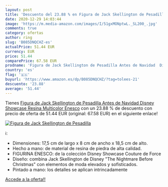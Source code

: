 ```yaml
---
layout: post
title: 'Descuento del 23.88 % en Figura de Jack Skellington de Pesadilla '
date: 2020-12-29 14:03:44
image: 'https://m.media-amazon.com/images/I/51gxMONptwL._SL200_.jpg'
comments: true
category: ofertas
author: ring
slug: 'B085DNQCHZ-es'
actualPrice: 51.44 EUR
currency: EUR
price: 51.44
comparePrice: 67.58 EUR
prodname: 'Figura de Jack Skellington de Pesadilla Antes de Navidad  Disney Showcase Resina  Multicolor  Enesco'
country: 'es'
flag: '🇪🇸'
buyurl: 'https://www.amazon.es/dp/B085DNQCHZ/?tag=tolees-21'
descuento: '23.88'
average: '51.44'
---
```


Tienes [Figura de Jack Skellington de Pesadilla Antes de Navidad  Disney Showcase Resina  Multicolor  Enesco](https://www.amazon.es/dp/B085DNQCHZ/?tag=tolees-21) con un 23.88 % de descuento con precio de oferta de 51.44 EUR (original: 67.58 EUR) en el siguiente enlace!

[![Figura de Jack Skellington de Pesadilla ](https://m.media-amazon.com/images/I/51gxMONptwL._SL200_.jpg)](https://www.amazon.es/dp/B085DNQCHZ/?tag=tolees-21)

ℹ️:

- Dimensiones: 17,5 cm de largo x 8 cm de ancho x 18,5 cm de alto.
- Hecho a mano: de material de resina de piedra de alta calidad.
- FIGURINA ENESCO: de la colección Disney Showcase Couture de Force
- Diseño: combina Jack Skellington de Disney "The Nightmare Before Christmas" con elementos de moda elevados y sofisticados.
- Pintado a mano: los detalles se aplican intrincadamente

[Accede a la oferta!!](https://www.amazon.es/dp/B085DNQCHZ/?tag=tolees-21)
